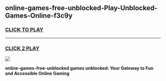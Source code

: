 
## online-games-free-unblocked-Play-Unblocked-Games-Online-f3c9y
<h3>
<a href="https://premium76.site?title=online-games-free-unblocked&ref=24A">CLICK TO PLAY</a></h3>
<hr>

<h3>
<a href="https://premium76.site?title=online-games-free-unblocked&ref=24A">CLICK 2 PLAY</a>
  
</h3>

<a href="https://premium76.site?title=online-games-free-unblocked&ref=24A"><img src="https://clearcache.store/games.png"></a>


**online-games-free-unblocked games unblocked: Your Gateway to Fun and Accessible Online Gaming**
